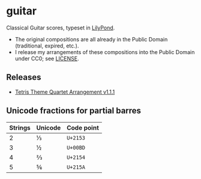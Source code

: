 # guitar

Classical Guitar scores, typeset in [LilyPond].

* The original compositions are all already in the Public Domain
  (traditional, expired, etc.).
* I release my arrangements of these compositions
  into the Public Domain under CC0; see [LICENSE].


## Releases

* [Tetris Theme Quartet Arrangement v1.1.1][tetris-quartet]


## Unicode fractions for partial barres

| Strings | Unicode | Code point |
| - | - | - |
| 2 | ⅓ | `U+2153` |
| 3 | ½ | `U+00BD` |
| 4 | ⅔ | `U+2154` |
| 5 | ⅚ | `U+215A` |


[license]: LICENSE
[lilypond]: https://lilypond.org/

[tetris-quartet]:
  https://github.com/yawnoc/guitar/releases/tag/tetris-quartet-v1.1.1
